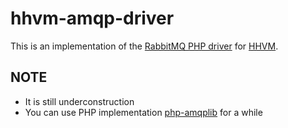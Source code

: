hhvm-amqp-driver
================

This is an implementation of the
[RabbitMQ PHP driver](http://pecl.php.net/package/amqp) for
[HHVM](https://github.com/facebook/hhvm).

## NOTE
  * It is still underconstruction
  * You can use PHP implementation [php-amqplib](https://github.com/videlalvaro/php-amqplib) for a while 

